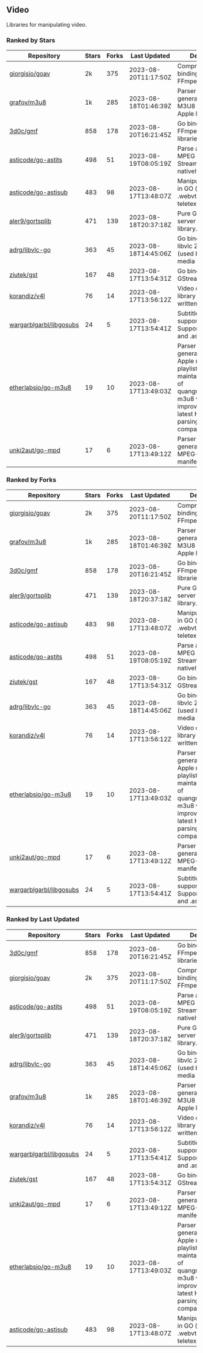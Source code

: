 ## Video

Libraries for manipulating video.

### Ranked by Stars

| Repository | Stars | Forks | Last Updated | Description | 
|------------|-------|-------|--------------|-------------|
| [giorgisio/goav](https://github.com/giorgisio/goav) | 2k | 375 | 2023-08-20T11:17:50Z |  Comprehensive Go bindings for FFmpeg. |
| [grafov/m3u8](https://github.com/grafov/m3u8) | 1k | 285 | 2023-08-18T01:46:39Z |  Parser and generator library of M3U8 playlists for Apple HLS. |
| [3d0c/gmf](https://github.com/3d0c/gmf) | 858 | 178 | 2023-08-20T16:21:45Z |  Go bindings for FFmpeg av\* libraries. |
| [asticode/go-astits](https://github.com/asticode/go-astits) | 498 | 51 | 2023-08-19T08:05:19Z |  Parse and demux MPEG Transport Streams (.ts) natively in GO. |
| [asticode/go-astisub](https://github.com/asticode/go-astisub) | 483 | 98 | 2023-08-17T13:48:07Z |  Manipulate subtitles in GO (.srt, .stl, .ttml, .webvtt, .ssa/.ass, teletext, .smi, etc.). |
| [aler9/gortsplib](https://github.com/aler9/gortsplib) | 471 | 139 | 2023-08-18T20:37:18Z |  Pure Go RTSP server and client library. |
| [adrg/libvlc-go](https://github.com/adrg/libvlc-go) | 363 | 45 | 2023-08-18T14:45:06Z |  Go bindings for libvlc 2.X/3.X/4.X (used by the VLC media player). |
| [ziutek/gst](https://github.com/ziutek/gst) | 167 | 48 | 2023-08-17T13:54:31Z |  Go bindings for GStreamer. |
| [korandiz/v4l](https://github.com/korandiz/v4l) | 76 | 14 | 2023-08-17T13:56:12Z |  Video capture library for Linux, written in Go. |
| [wargarblgarbl/libgosubs](https://github.com/wargarblgarbl/libgosubs) | 24 | 5 | 2023-08-17T13:54:41Z |  Subtitle format support for go. Supports .srt, .ttml, and .ass. |
| [etherlabsio/go-m3u8](https://github.com/etherlabsio/go-m3u8) | 19 | 10 | 2023-08-17T13:49:03Z |  Parser and generator library for Apple m3u8 playlists. Actively maintained version of quangngotan95/go-m3u8 with improvements and latest HLS playlist parsing compatibility. |
| [unki2aut/go-mpd](https://github.com/unki2aut/go-mpd) | 17 | 6 | 2023-08-17T13:49:12Z |  Parser and generator library for MPEG-DASH manifest files. |

### Ranked by Forks

| Repository | Stars | Forks | Last Updated | Description | 
|------------|-------|-------|--------------|-------------|
| [giorgisio/goav](https://github.com/giorgisio/goav) | 2k | 375 | 2023-08-20T11:17:50Z |  Comprehensive Go bindings for FFmpeg. |
| [grafov/m3u8](https://github.com/grafov/m3u8) | 1k | 285 | 2023-08-18T01:46:39Z |  Parser and generator library of M3U8 playlists for Apple HLS. |
| [3d0c/gmf](https://github.com/3d0c/gmf) | 858 | 178 | 2023-08-20T16:21:45Z |  Go bindings for FFmpeg av\* libraries. |
| [aler9/gortsplib](https://github.com/aler9/gortsplib) | 471 | 139 | 2023-08-18T20:37:18Z |  Pure Go RTSP server and client library. |
| [asticode/go-astisub](https://github.com/asticode/go-astisub) | 483 | 98 | 2023-08-17T13:48:07Z |  Manipulate subtitles in GO (.srt, .stl, .ttml, .webvtt, .ssa/.ass, teletext, .smi, etc.). |
| [asticode/go-astits](https://github.com/asticode/go-astits) | 498 | 51 | 2023-08-19T08:05:19Z |  Parse and demux MPEG Transport Streams (.ts) natively in GO. |
| [ziutek/gst](https://github.com/ziutek/gst) | 167 | 48 | 2023-08-17T13:54:31Z |  Go bindings for GStreamer. |
| [adrg/libvlc-go](https://github.com/adrg/libvlc-go) | 363 | 45 | 2023-08-18T14:45:06Z |  Go bindings for libvlc 2.X/3.X/4.X (used by the VLC media player). |
| [korandiz/v4l](https://github.com/korandiz/v4l) | 76 | 14 | 2023-08-17T13:56:12Z |  Video capture library for Linux, written in Go. |
| [etherlabsio/go-m3u8](https://github.com/etherlabsio/go-m3u8) | 19 | 10 | 2023-08-17T13:49:03Z |  Parser and generator library for Apple m3u8 playlists. Actively maintained version of quangngotan95/go-m3u8 with improvements and latest HLS playlist parsing compatibility. |
| [unki2aut/go-mpd](https://github.com/unki2aut/go-mpd) | 17 | 6 | 2023-08-17T13:49:12Z |  Parser and generator library for MPEG-DASH manifest files. |
| [wargarblgarbl/libgosubs](https://github.com/wargarblgarbl/libgosubs) | 24 | 5 | 2023-08-17T13:54:41Z |  Subtitle format support for go. Supports .srt, .ttml, and .ass. |

### Ranked by Last Updated

| Repository | Stars | Forks | Last Updated | Description | 
|------------|-------|-------|--------------|-------------|
| [3d0c/gmf](https://github.com/3d0c/gmf) | 858 | 178 | 2023-08-20T16:21:45Z |  Go bindings for FFmpeg av\* libraries. |
| [giorgisio/goav](https://github.com/giorgisio/goav) | 2k | 375 | 2023-08-20T11:17:50Z |  Comprehensive Go bindings for FFmpeg. |
| [asticode/go-astits](https://github.com/asticode/go-astits) | 498 | 51 | 2023-08-19T08:05:19Z |  Parse and demux MPEG Transport Streams (.ts) natively in GO. |
| [aler9/gortsplib](https://github.com/aler9/gortsplib) | 471 | 139 | 2023-08-18T20:37:18Z |  Pure Go RTSP server and client library. |
| [adrg/libvlc-go](https://github.com/adrg/libvlc-go) | 363 | 45 | 2023-08-18T14:45:06Z |  Go bindings for libvlc 2.X/3.X/4.X (used by the VLC media player). |
| [grafov/m3u8](https://github.com/grafov/m3u8) | 1k | 285 | 2023-08-18T01:46:39Z |  Parser and generator library of M3U8 playlists for Apple HLS. |
| [korandiz/v4l](https://github.com/korandiz/v4l) | 76 | 14 | 2023-08-17T13:56:12Z |  Video capture library for Linux, written in Go. |
| [wargarblgarbl/libgosubs](https://github.com/wargarblgarbl/libgosubs) | 24 | 5 | 2023-08-17T13:54:41Z |  Subtitle format support for go. Supports .srt, .ttml, and .ass. |
| [ziutek/gst](https://github.com/ziutek/gst) | 167 | 48 | 2023-08-17T13:54:31Z |  Go bindings for GStreamer. |
| [unki2aut/go-mpd](https://github.com/unki2aut/go-mpd) | 17 | 6 | 2023-08-17T13:49:12Z |  Parser and generator library for MPEG-DASH manifest files. |
| [etherlabsio/go-m3u8](https://github.com/etherlabsio/go-m3u8) | 19 | 10 | 2023-08-17T13:49:03Z |  Parser and generator library for Apple m3u8 playlists. Actively maintained version of quangngotan95/go-m3u8 with improvements and latest HLS playlist parsing compatibility. |
| [asticode/go-astisub](https://github.com/asticode/go-astisub) | 483 | 98 | 2023-08-17T13:48:07Z |  Manipulate subtitles in GO (.srt, .stl, .ttml, .webvtt, .ssa/.ass, teletext, .smi, etc.). |

